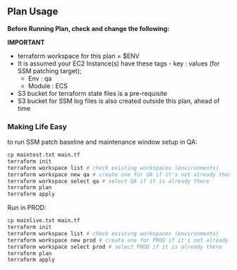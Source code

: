 ## Plan Usage

<b>Before Running Plan, check and change the following:</b>

<b>IMPORTANT</b>
* terraform workspace for this plan = $ENV
* It is assumed your EC2 Instance(s) have these tags - key : values (for SSM patching target);
    * Env : qa
    * Module : ECS
* S3 bucket for terraform state files is a pre-requisite
* S3 bucket for SSM log files is also created outside this plan, ahead of time

### Making Life Easy
to run SSM patch baseline and maintenance window setup in QA:
```bash
cp maintest.txt main.tf
terraform init
terraform workspace list # check existing workspaces (environments)
terraform workspace new qa # create one for QA if it's not already there
terraform workspace select qa # select QA if it is already there
terraform plan
terraform apply
```

Run in PROD:
```bash
cp mainlive.txt main.tf
terraform init
terraform workspace list # check existing workspaces (environments)
terraform workspace new prod # create one for PROD if it's not already there
terraform workspace select prod # select PROD if it is already there
terraform plan
terraform apply
```
